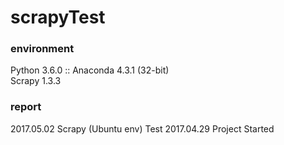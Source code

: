 # scrapyTest

### environment
Python 3.6.0 :: Anaconda 4.3.1 (32-bit)
<br>Scrapy 1.3.3


### report
2017.05.02 Scrapy (Ubuntu env) Test
2017.04.29 Project Started
